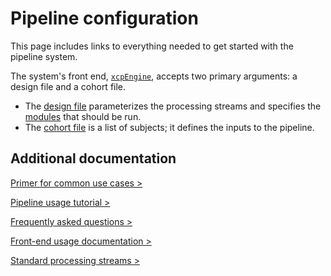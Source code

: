 Pipeline configuration
======================

This page includes links to everything needed to get started with the pipeline system.

The system's front end, [`xcpEngine`](%%BASEURL/config/xcpEngine), accepts two primary arguments: a design file and a cohort file.

 * The [design file](%%BASEURL/config/design.html) parameterizes the processing streams and specifies the [modules](%%BASEURL/modules/index.html) that should be run.
 * The [cohort file](%%BASEURL/config/cohort.html) is a list of subjects; it defines the inputs to the pipeline.

## Additional documentation

[Primer for common use cases >](%%BASEURL/config/usage.html)

[Pipeline usage tutorial >](%%BASEURL/config/tutorial.html)

[Frequently asked questions >](%%BASEURL/config/faq.html)

[Front-end usage documentation >](%%BASEURL/config/xcpEngine)

[Standard processing streams >](%%BASEURL/config/streams)
